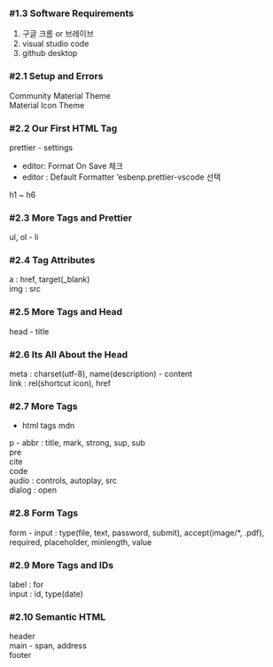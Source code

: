 ### #1.3 Software Requirements
1. 구글 크롬 or 브레이브
2. visual studio code
3. github desktop    

### #2.1 Setup and Errors
Community Material Theme   
Material Icon Theme

### #2.2 Our First HTML Tag
prettier - settings   
- editor: Format On Save 체크
- editor : Default Formatter ‘esbenp.prettier-vscode 선택   

h1 ~ h6

### #2.3 More Tags and Prettier
ul, ol - li

### #2.4 Tag Attributes
a : href, target(_blank)    
img : src

### #2.5 More Tags and Head
head - title

### #2.6 Its All About the Head
meta : charset(utf-8), name(description) - content    
link : rel(shortcut icon), href

### #2.7 More Tags
- html tags mdn

p - abbr : title, mark, strong, sup, sub    
pre    
cite    
code    
audio : controls, autoplay, src    
dialog : open

### #2.8 Form Tags
form - input : type(file, text, password, submit), accept(image/*, .pdf), required, placeholder, minlength, value

### #2.9 More Tags and IDs
label : for    
input : id, type(date)

### #2.10 Semantic HTML
header    
main - span, address    
footer
